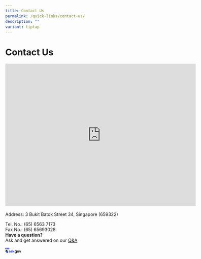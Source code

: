 ```yaml
---
title: Contact Us
permalink: /quick-links/contact-us/
description: ""
variant: tiptap
---
```

<h1>Contact Us</h1>
<div class="iframe-wrapper">
<iframe style="border:0;" height="450" width="600" allowfullscreen="true" frameborder="0" src="https://www.google.com/maps/embed?pb=!1m18!1m12!1m3!1d3988.6866622703355!2d103.74806587581836!3d1.3646740986224233!2m3!1f0!2f0!3f0!3m2!1i1024!2i768!4f13.1!3m3!1m2!1s0x31da11cacad2fa81%3A0x339d53873af8eda0!2sSwiss%20Cottage%20Secondary%20School!5e0!3m2!1sen!2ssg!4v1685516554419!5m2!1sen!2ssg"></iframe>
</div>
<p>Address: 3 Bukit Batok Street 34, Singapore (659322)</p>
<p>Tel. No.: (65) 6563 7173
<br>Fax No.: (65) 65693028
<br><strong>Have a question?</strong>
<br>Ask and get answered on our <a href="https://go.ask.gov.sg/scss" rel="noopener noreferrer nofollow" target="_blank">Q&amp;A</a>
</p>
<div class="isomer-image-wrapper">
<img style="width: 10%;" height="auto" width="100%" alt="" src="/images/logo-askgov.png">
</div>
<p></p>
<p></p>